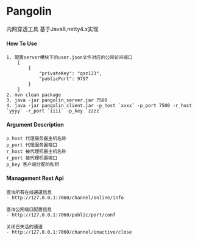 # Pangolin
内网穿透工具 基于Java8,netty4.x实现

#### How To Use

    1. 配置server模块下的user.json文件对应的公网访问端口
        [
            {
                "privateKey": "qaz123",
                "publicPort": 9797
            }
        ]
    2. mvn clean package  
    3. java -jar pangolin_server.jar 7500  
    4. java -jar pangolin_client.jar -p_host `xxxx` -p_port 7500 -r_host `yyyy` -r_port `iiii` -p_key `zzzz`

#### Argument Description  
    p_host 代理服务器主机名称  
    p_port 代理服务器端口  
    r_host 被代理机器主机名称  
    r_port 被代理机器端口  
    p_key 客户端分配的私钥


#### Management Rest Api  
    查询所有在线通道信息  
    - http://127.0.0.1:7060/channel/online/info  

    查询公网端口配置信息  
    - http://127.0.0.1:7060/public/port/conf  

    关闭已失活的通道  
    - http://127.0.0.1:7060/channel/inactive/close
